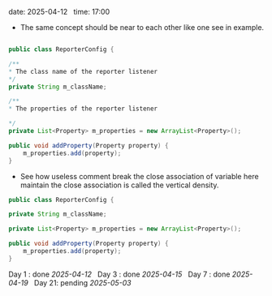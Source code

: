 date: 2025-04-12  
time: 17:00  

- The same concept should be near to each other like one see in example.

```java

public class ReporterConfig {

/**
* The class name of the reporter listener
*/
private String m_className;

/**
* The properties of the reporter listener

*/
private List<Property> m_properties = new ArrayList<Property>();

public void addProperty(Property property) {
	m_properties.add(property);
}
```

- See how useless comment break the close association of variable here maintain the close association is called the vertical density.

```java
public class ReporterConfig {

private String m_className;

private List<Property> m_properties = new ArrayList<Property>();

public void addProperty(Property property) {
	m_properties.add(property);
}
```
Day 1 : done *2025-04-12*  
Day 3 : done *2025-04-15*  
Day 7 : done *2025-04-19*  
Day 21: pending *2025-05-03*